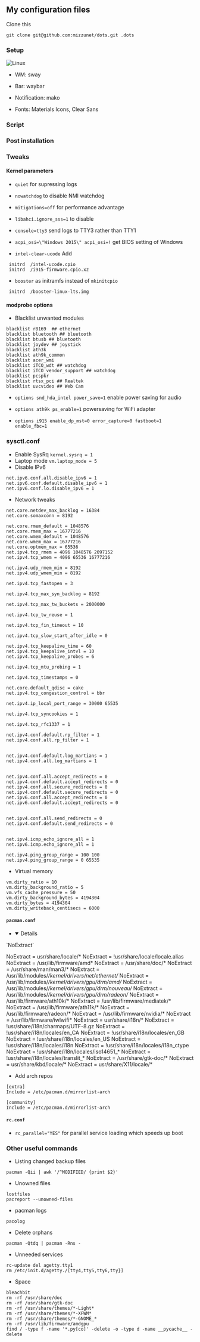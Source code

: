 ## My configuration files
Clone this 
```
git clone git@github.com:mizzunet/dots.git .dots
```
### Setup

<img src="/.screenshots/scr_mako.png" alt="Linux" />

* WM: sway

* Bar: waybar

* Notification: mako

* Fonts: Materials Icons, Clear Sans

### Script
### Post installation 
### Tweaks
#### Kernel parameters

* `quiet` for supressing logs
* `nowatchdog` to disable NMI watchdog
* `mitigations=off` for performance advantage
* `libahci.ignore_sss=1` to disable 
* `console=tty3` send logs to TTY3 rather than TTY1
* `acpi_osi=\"Windows 2015\" acpi_osi=!` get BIOS setting of Windows

* `intel-clear-ucode`
Add 
```
 initrd  /intel-ucode.cpio
 initrd  /i915-firmware.cpio.xz
```

* `booster` as initramfs instead of `mkinitcpio`
```
 initrd  /booster-linux-lts.img
```
#### modprobe options

* Blacklist unwanted modules
```
blacklist r8169  ## ethernet
blacklist bluetooth ## bluetooth
blacklist btusb ## bluetooth
blacklist joydev ## joystick
blacklist ath3k
blacklist ath9k_common
blacklist acer_wmi 
blacklist iTCO_wdt ## watchdog
blacklist iTCO_vendor_support ## watchdog
blacklist pcspkr
blacklist rtsx_pci ## Realtek
blacklist uvcvideo ## Web Cam
```

* `options snd_hda_intel power_save=1` enable power saving for audio

* `options ath9k ps_enable=1` powersaving for WiFi adapter

* `options i915 enable_dp_mst=0 error_capture=0 fastboot=1 enable_fbc=1`

### sysctl.conf
* Enable SysRq
`kernel.sysrq = 1`
* Laptop mode
`vm.laptop_mode = 5`
* Disable IPv6
```
net.ipv6.conf.all.disable_ipv6 = 1
net.ipv6.conf.default.disable_ipv6 = 1
net.ipv6.conf.lo.disable_ipv6 = 1
```
* Network tweaks
```
net.core.netdev_max_backlog = 16384
net.core.somaxconn = 8192

net.core.rmem_default = 1048576
net.core.rmem_max = 16777216
net.core.wmem_default = 1048576
net.core.wmem_max = 16777216
net.core.optmem_max = 65536
net.ipv4.tcp_rmem = 4096 1048576 2097152
net.ipv4.tcp_wmem = 4096 65536 16777216

net.ipv4.udp_rmem_min = 8192
net.ipv4.udp_wmem_min = 8192

net.ipv4.tcp_fastopen = 3

net.ipv4.tcp_max_syn_backlog = 8192

net.ipv4.tcp_max_tw_buckets = 2000000

net.ipv4.tcp_tw_reuse = 1

net.ipv4.tcp_fin_timeout = 10

net.ipv4.tcp_slow_start_after_idle = 0

net.ipv4.tcp_keepalive_time = 60
net.ipv4.tcp_keepalive_intvl = 10
net.ipv4.tcp_keepalive_probes = 6

net.ipv4.tcp_mtu_probing = 1

net.ipv4.tcp_timestamps = 0

net.core.default_qdisc = cake
net.ipv4.tcp_congestion_control = bbr

net.ipv4.ip_local_port_range = 30000 65535

net.ipv4.tcp_syncookies = 1

net.ipv4.tcp_rfc1337 = 1

net.ipv4.conf.default.rp_filter = 1
net.ipv4.conf.all.rp_filter = 1


net.ipv4.conf.default.log_martians = 1
net.ipv4.conf.all.log_martians = 1


net.ipv4.conf.all.accept_redirects = 0
net.ipv4.conf.default.accept_redirects = 0
net.ipv4.conf.all.secure_redirects = 0
net.ipv4.conf.default.secure_redirects = 0
net.ipv6.conf.all.accept_redirects = 0
net.ipv6.conf.default.accept_redirects = 0


net.ipv4.conf.all.send_redirects = 0
net.ipv4.conf.default.send_redirects = 0


net.ipv4.icmp_echo_ignore_all = 1
net.ipv6.icmp.echo_ignore_all = 1

net.ipv4.ping_group_range = 100 100
net.ipv4.ping_group_range = 0 65535

```

* Virtual memory 
```
vm.dirty_ratio = 10
vm.dirty_background_ratio = 5
vm.vfs_cache_pressure = 50
vm.dirty_background_bytes = 4194304
vm.dirty_bytes = 4194304
vm.dirty_writeback_centisecs = 6000
```
#### `pacman.conf` 
* <details open>
<summary>`NoExtract`</summary>

NoExtract =  usr/share/locale/*
NoExtract = !usr/share/locale/locale.alias
NoExtract = /usr/lib/firmware/amd*
NoExtract = /usr/share/doc/*
NoExtract = /usr/share/man/man3/*
NoExtract = /usr/lib/modules/*/kernel/drivers/net/ethernet/*
NoExtract = /usr/lib/modules/*/kernel/drivers/gpu/drm/amd/*
NoExtract = /usr/lib/modules/*/kernel/drivers/gpu/drm/nouveau/*
NoExtract = /usr/lib/modules/*/kernel/drivers/gpu/drm/radeon/*
NoExtract = /usr/lib/firmware/ath10k/*
NoExtract = /usr/lib/firmware/mediatek/*
NoExtract = /usr/lib/firmware/ath11k/*
NoExtract = /usr/lib/firmware/radeon/*
NoExtract = /usr/lib/firmware/nvidia/*
NoExtract = /usr/lib/firmware/iwlwifi*
NoExtract =  usr/share/i18n/*
NoExtract = !usr/share/i18n/charmaps/UTF-8.gz
NoExtract = !usr/share/i18n/locales/en_CA
NoExtract = !usr/share/i18n/locales/en_GB
NoExtract = !usr/share/i18n/locales/en_US
NoExtract = !usr/share/i18n/locales/i18n
NoExtract = !usr/share/i18n/locales/i18n_ctype
NoExtract = !usr/share/i18n/locales/iso14651_*
NoExtract = !usr/share/i18n/locales/translit_*
NoExtract = /usr/share/gtk-doc/*
NoExtract = usr/share/kbd/locale/*
NoExtract = usr/share/X11/locale/*

</details>

* Add arch repos
```
[extra]
Include = /etc/pacman.d/mirrorlist-arch

[community]
Include = /etc/pacman.d/mirrorlist-arch
```

#### `rc.conf`
* `rc_parallel="YES"` for parallel service loading which speeds up boot

### Other useful commands

* Listing changed backup files
```
pacman -Qii | awk '/^MODIFIED/ {print $2}'
```
* Unowned files
```
lostfiles
pacreport --unowned-files
```
* pacman logs
```
pacolog
```
* Delete orphans
```
pacman -Qtdq | pacman -Rns -
```
* Unneeded services
```
rc-update del agetty.tty1
rm /etc/init.d/agetty./[tty4,tty5,tty6,tty}]
```
* Space
```
bleachbit
rm -rf /usr/share/doc
rm -rf /usr/share/gtk-doc
rm -rf /usr/share/themes/*-Light*
rm -rf /usr/share/themes/*-XFWM*
rm -rf /usr/share/themes/*-GNOME_*
rm -rf /usr/lib/firmware/amdgpu
find / -type f -name '*.py[co]' -delete -o -type d -name __pycache__ -delete
```
